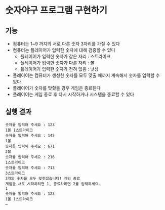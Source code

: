 # 숫자야구 프로그램 구현하기

## 기능

- 컴퓨터는 1~9 까지의 서로 다른 숫자 3자리를 가질 수 있다
- 컴퓨터는 플레이어가 입력한 숫자에 대해 검증할 수 있다
    - 플레이어가 입력한 숫자가 같은 자리 : 스트라이크
    - 플레이어가 입력한 숫자가 다른 자리 : 볼
    - 플레이어가 입력한 숫자가 전혀 없음 : 낫싱
- 플레이어는 컴퓨터가 생성한 숫자를 모두 맞출 때까지 계속해서 숫자를 입력할 수 있다
- 플레이어가 숫자를 맞췄을 경우 게임은 종료된다
- 플레이어는 게임 종료 후 다시 시작하거나 시스템을 종료할 수 있다

## 실행 결과

```
숫자를 입력해 주세요 : 123
1볼 1스트라이크
숫자를 입력해 주세요 : 145
1볼
숫자를 입력해 주세요 : 671
2볼
숫자를 입력해 주세요 : 216
1스트라이크
숫자를 입력해 주세요 : 713
3스트라이크
3개의 숫자를 모두 맞히셨습니다! 게임 종료
게임을 새로 시작하려면 1, 종료하려면 2를 입력하세요.
1
숫자를 입력해 주세요 : 123
1볼 1스트라이크
…
```
